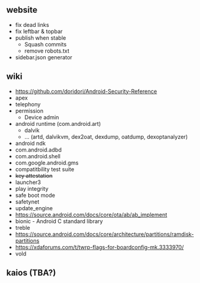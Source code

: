 ## website
* fix dead links
* fix leftbar & topbar
* publish when stable
  * Squash commits
  * remove robots.txt
* sidebar.json generator

## wiki
* https://github.com/doridori/Android-Security-Reference
* apex
* telephony
* permission
  * Device admin
* android runtime (com.android.art)
  * dalvik
  * ... (artd, dalvikvm, dex2oat, dexdump, oatdump, dexoptanalyzer)
* android ndk
* com.android.adbd
* com.android.shell
* com.google.android.gms
* compatitbility test suite
* ~~key attestation~~
* launcher3
* play integrity
* safe boot mode
* safetynet
* update_engine
* https://source.android.com/docs/core/ota/ab/ab_implement
* bionic - Android C standard library
* treble
* https://source.android.com/docs/core/architecture/partitions/ramdisk-partitions
* https://xdaforums.com/t/twrp-flags-for-boardconfig-mk.3333970/
* vold

## kaios (TBA?)

